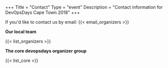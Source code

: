 +++
Title = "Contact"
Type = "event"
Description = "Contact information for DevOpsDays Cape Town 2018"
+++

If you'd like to contact us by email: {{< email_organizers >}}

**Our local team**

{{< list_organizers >}}

**The core devopsdays organizer group**

{{< list_core >}}
